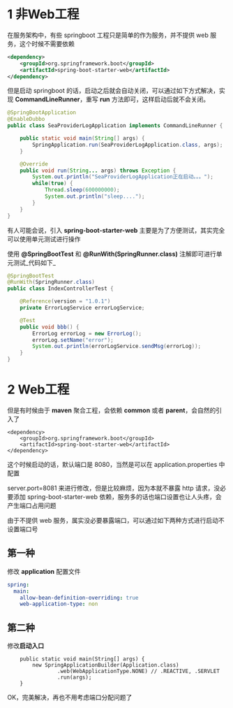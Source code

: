 1 非Web工程
========

在服务架构中，有些 springboot 工程只是简单的作为服务，并不提供 web 服务，这个时候不需要依赖

```xml
<dependency>
    <groupId>org.springframework.boot</groupId>
    <artifactId>spring-boot-starter-web</artifactId>
</dependency>
```

但是启动 springboot 的话，启动之后就会自动关闭，可以通过如下方式解决，实现 **CommandLineRunner**，重写 **run** 方法即可，这样启动后就不会关闭。

```java
@SpringBootApplication
@EnableDubbo
public class SeaProviderLogApplication implements CommandLineRunner {

    public static void main(String[] args) {
        SpringApplication.run(SeaProviderLogApplication.class, args);
    }

    @Override
    public void run(String... args) throws Exception {
        System.out.println("SeaProviderLogApplication正在启动。。。");
        while(true) {
            Thread.sleep(600000000);
            System.out.println("sleep....");
        }
    }
}
```

有人可能会说，引入 **spring-boot-starter-web** 主要是为了方便测试，其实完全可以使用单元测试进行操作

使用 **@SpringBootTest** 和 **@RunWith(SpringRunner.class)** 注解即可进行单元测试_代码如下_

```java
@SpringBootTest
@RunWith(SpringRunner.class)
public class IndexControllerTest {

    @Reference(version = "1.0.1")
    private ErrorLogService errorLogService;

    @Test
    public void bbb() {
        ErrorLog errorLog = new ErrorLog();
        errorLog.setName("error");
        System.out.println(errorLogService.sendMsg(errorLog));
    }
}
```

2 Web工程
======

 但是有时候由于 **maven** 聚合工程，会依赖 **common** 或者 **parent**，会自然的引入了

```
<dependency>
    <groupId>org.springframework.boot</groupId>
    <artifactId>spring-boot-starter-web</artifactId>
</dependency>
```

 这个时候启动的话，默认端口是 8080，当然是可以在 application.properties 中配置

server.port=8081 来进行修改，但是比较麻烦，因为本就不暴露 http 请求，没必要添加 spring-boot-starter-web 依赖，服务多的话也端口设置也让人头疼，会产生端口占用问题

由于不提供 web 服务，属实没必要暴露端口，可以通过如下两种方式进行启动不设置端口号

第一种
----

修改 **application** 配置文件

```yaml
spring:
  main:
    allow-bean-definition-overriding: true
    web-application-type: non
```

 第二种
-----

修改**启动入口**

```
    public static void main(String[] args) {
        new SpringApplicationBuilder(Application.class)
                .web(WebApplicationType.NONE) // .REACTIVE, .SERVLET
                .run(args);
    }

```

OK，完美解决，再也不用考虑端口分配问题了
